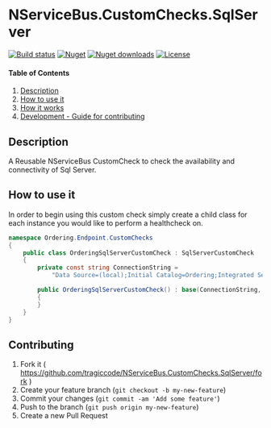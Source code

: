 # NServiceBus.CustomChecks.SqlServer

[![Build status](https://img.shields.io/appveyor/build/TraGicCode/NServiceBus-CustomChecks-SqlServer/master)](https://ci.appveyor.com/project/TraGicCode/NServiceBus-CustomChecks-SqlServer)
[![Nuget](https://img.shields.io/nuget/v/NServiceBus.CustomChecks.SqlServer)](https://www.nuget.org/packages/NServiceBus.CustomChecks.SqlServer)
[![Nuget downloads](https://img.shields.io/nuget/dt/NServiceBus.CustomChecks.SqlServer)](https://www.nuget.org/packages/NServiceBus.CustomChecks.SqlServer)
[![License](https://img.shields.io/github/license/TraGicCode/NServiceBus.CustomChecks.SqlServer.svg)](https://github.com/TraGicCode/NServiceBus.CustomChecks.SqlServer/blob/master/LICENSE)

#### Table of Contents

1. [Description](#description)
1. [How to use it](#how-to-use-it)
1. [How it works](#how-it-works)
1. [Development - Guide for contributing](#contributing)

## Description

A Reusable NServiceBus CustomCheck to check the availability and connectivity of Sql Server.

## How to use it

In order to begin using this custom check simply create a child class for each instance you would like to perform a healthcheck on.

```c#
namespace Ordering.Endpoint.CustomChecks
{
    public class OrderingSqlServerCustomCheck : SqlServerCustomCheck
    {
        private const string ConnectionString =
            "Data Source=(local);Initial Catalog=Ordering;Integrated Security=True";

        public OrderingSqlServerCustomCheck() : base(ConnectionString, TimeSpan.FromSeconds(10))
        {
        }
    }
}
```

## Contributing

1. Fork it ( <https://github.com/tragiccode/NServiceBus.CustomChecks.SqlServer/fork> )
1. Create your feature branch (`git checkout -b my-new-feature`)
1. Commit your changes (`git commit -am 'Add some feature'`)
1. Push to the branch (`git push origin my-new-feature`)
1. Create a new Pull Request
